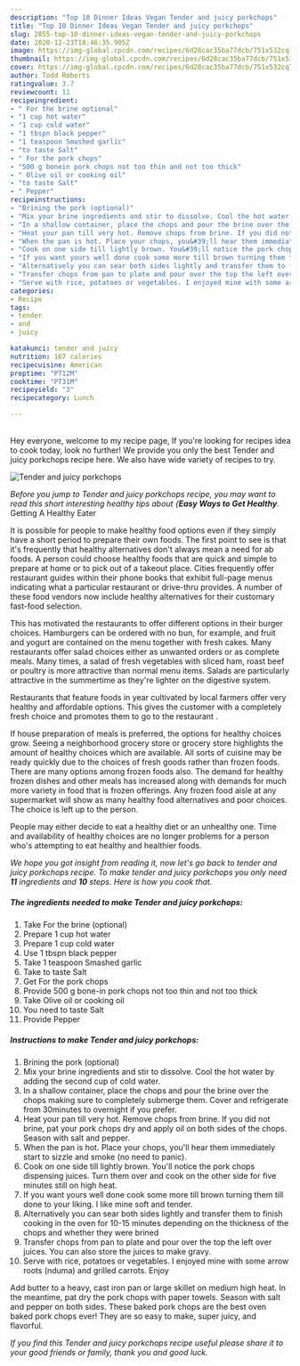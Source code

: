 ```yaml
---
description: "Top 10 Dinner Ideas Vegan Tender and juicy porkchops"
title: "Top 10 Dinner Ideas Vegan Tender and juicy porkchops"
slug: 2855-top-10-dinner-ideas-vegan-tender-and-juicy-porkchops
date: 2020-12-23T18:46:35.905Z
image: https://img-global.cpcdn.com/recipes/6d28cac35ba77dcb/751x532cq70/tender-and-juicy-porkchops-recipe-main-photo.jpg
thumbnail: https://img-global.cpcdn.com/recipes/6d28cac35ba77dcb/751x532cq70/tender-and-juicy-porkchops-recipe-main-photo.jpg
cover: https://img-global.cpcdn.com/recipes/6d28cac35ba77dcb/751x532cq70/tender-and-juicy-porkchops-recipe-main-photo.jpg
author: Todd Roberts
ratingvalue: 3.7
reviewcount: 11
recipeingredient:
- " For the brine optional"
- "1 cup hot water"
- "1 cup cold water"
- "1 tbspn black pepper"
- "1 teaspoon Smashed garlic"
- "to taste Salt"
- " For the pork chops"
- "500 g bonein pork chops not too thin and not too thick"
- " Olive oil or cooking oil"
- "to taste Salt"
- " Pepper"
recipeinstructions:
- "Brining the pork (optional)"
- "Mix your brine ingredients and stir to dissolve. Cool the hot water by adding the second cup of cold water."
- "In a shallow container, place the chops and pour the brine over the chops making sure to completely submerge them. Cover and refrigerate from 30minutes to overnight if you prefer."
- "Heat your pan till very hot. Remove chops from brine. If you did not brine, pat your pork chops dry and apply oil on both sides of the chops. Season with salt and pepper."
- "When the pan is hot. Place your chops, you&#39;ll hear them immediately start to sizzle and smoke (no need to panic)."
- "Cook on one side till lightly brown. You&#39;ll notice the pork chops dispensing juices. Turn them over and cook on the other side for five minutes still on high heat."
- "If you want yours well done cook some more till brown turning them till done to your liking. I like mine soft and tender."
- "Alternatively you can sear both sides lightly and transfer them to finish cooking in the oven for 10-15 minutes depending on the thickness of the chops and whether they were brined"
- "Transfer chops from pan to plate and pour over the top the left over juices. You can also store the juices to make gravy."
- "Serve with rice, potatoes or vegetables. I enjoyed mine with some arrow roots (nduma) and grilled carrots. Enjoy"
categories:
- Recipe
tags:
- tender
- and
- juicy

katakunci: tender and juicy 
nutrition: 167 calories
recipecuisine: American
preptime: "PT12M"
cooktime: "PT31M"
recipeyield: "3"
recipecategory: Lunch

---
```

<br>
Hey everyone, welcome to my recipe page, If you're looking for recipes idea to cook today, look no further! We provide you only the best Tender and juicy porkchops recipe here. We also have wide variety of recipes to try.
<br>


![Tender and juicy porkchops](https://img-global.cpcdn.com/recipes/6d28cac35ba77dcb/751x532cq70/tender-and-juicy-porkchops-recipe-main-photo.jpg)

<i>Before you jump to Tender and juicy porkchops recipe, you may want to read this short interesting healthy tips about {<strong>Easy Ways to Get Healthy</strong>.</i>
Getting A Healthy Eater

It is possible for people to make healthy food options even if they simply have a short period to prepare their own foods. The first point to see is that it's frequently that healthy alternatives don't always mean a need for ab foods. A person could choose healthy foods that are quick and simple to prepare at home or to pick out of a takeout place. Cities frequently offer restaurant guides within their phone books that exhibit full-page menus indicating what a particular restaurant or drive-thru provides. A number of these food vendors now include healthy alternatives for their customary fast-food selection.

 This has motivated the restaurants to offer different options in their burger choices. Hamburgers can be ordered with no bun, for example, and fruit and yogurt are contained on the menu together with fresh cakes. Many restaurants offer salad choices either as unwanted orders or as complete meals. Many times, a salad of fresh vegetables with sliced ham, roast beef or poultry is more attractive than normal menu items.  Salads are particularly attractive in the summertime as they're lighter on the digestive system.

Restaurants that feature foods in year cultivated by local farmers offer very healthy and affordable options.  This gives the customer with a completely fresh choice and promotes them to go to the restaurant .

If house preparation of meals is preferred, the options for healthy choices grow. Seeing a neighborhood grocery store or grocery store highlights the amount of healthy choices which are available.  All sorts of cuisine may be ready quickly due to the choices of fresh goods rather than frozen foods. There are many options among frozen foods also. The demand for healthy frozen dishes and other meals has increased along with demands for much more variety in food that is frozen offerings. Any frozen food aisle at any supermarket will show as many healthy food alternatives and poor choices. The choice is left up to the person.

People may either decide to eat a healthy diet or an unhealthy one. Time and availability of healthy choices are no longer problems for a person who's attempting to eat healthy and healthier foods.


<i>We hope you got insight from reading it, now let's go back to tender and juicy porkchops recipe. To make tender and juicy porkchops you only need <strong>11</strong> ingredients and <strong>10</strong> steps. Here is how you cook that.
</i>

##### The ingredients needed to make Tender and juicy porkchops:

1. Take  For the brine (optional)
1. Prepare 1 cup hot water
1. Prepare 1 cup cold water
1. Use 1 tbspn black pepper
1. Take 1 teaspoon Smashed garlic
1. Take to taste Salt
1. Get  For the pork chops
1. Provide 500 g bone-in pork chops not too thin and not too thick
1. Take  Olive oil or cooking oil
1. You need to taste Salt
1. Provide  Pepper


##### Instructions to make Tender and juicy porkchops:

1. Brining the pork (optional)
1. Mix your brine ingredients and stir to dissolve. Cool the hot water by adding the second cup of cold water.
1. In a shallow container, place the chops and pour the brine over the chops making sure to completely submerge them. Cover and refrigerate from 30minutes to overnight if you prefer.
1. Heat your pan till very hot. Remove chops from brine. If you did not brine, pat your pork chops dry and apply oil on both sides of the chops. Season with salt and pepper.
1. When the pan is hot. Place your chops, you&#39;ll hear them immediately start to sizzle and smoke (no need to panic).
1. Cook on one side till lightly brown. You&#39;ll notice the pork chops dispensing juices. Turn them over and cook on the other side for five minutes still on high heat.
1. If you want yours well done cook some more till brown turning them till done to your liking. I like mine soft and tender.
1. Alternatively you can sear both sides lightly and transfer them to finish cooking in the oven for 10-15 minutes depending on the thickness of the chops and whether they were brined
1. Transfer chops from pan to plate and pour over the top the left over juices. You can also store the juices to make gravy.
1. Serve with rice, potatoes or vegetables. I enjoyed mine with some arrow roots (nduma) and grilled carrots. Enjoy


Add butter to a heavy, cast iron pan or large skillet on medium high heat. In the meantime, pat dry the pork chops with paper towels. Season with salt and pepper on both sides. These baked pork chops are the best oven baked pork chops ever! They are so easy to make, super juicy, and flavorful. 

<i>If you find this Tender and juicy porkchops recipe useful please share it to your good friends or family, thank you and good luck.</i>
